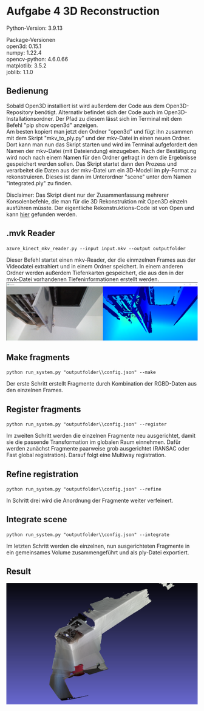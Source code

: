 # Aufgabe 4 3D Reconstruction  

Python-Version: 3.9.13  
  
Package-Versionen  
open3d: 0.15.1   
numpy: 1.22.4  
opencv-python: 4.6.0.66  
matplotlib: 3.5.2  
joblib: 1.1.0

## Bedienung
Sobald Open3D installiert ist wird außerdem der Code aus dem Open3D-Repository benötigt. Alternativ befindet sich der Code auch im Open3D-Installationsordner.
Der Pfad zu diesem lässt sich im Terminal mit dem Befehl "pip show open3d" anzeigen.  
Am besten kopiert man jetzt den Ordner "open3d" und fügt ihn zusammen mit dem Skript "mkv_to_ply.py" und der mkv-Datei in einen neuen Ordner.
Dort kann man nun das Skript starten und wird im Terminal aufgefordert den Namen der mkv-Datei (mit Dateiendung) einzugeben. Nach der Bestätigung wird noch nach einem Namen für den Ordner gefragt in dem die Ergebnisse gespeichert werden sollen. Das Skript startet dann den Prozess und verarbeitet die Daten aus der mkv-Datei um ein 3D-Modell im ply-Format zu rekonstruieren. Dieses ist dann im Unterordner "scene" unter dem Namen "integrated.ply" zu finden.
  
Disclaimer: Das Skript dient nur der Zusammenfassung mehrerer Konsolenbefehle, die man für die 3D Rekonstruktion mit Open3D einzeln ausführen müsste.
Der eigentliche Rekonstruktions-Code ist von Open und kann [hier](https://github.com/isl-org/Open3D) gefunden werden.

## .mvk Reader
`azure_kinect_mkv_reader.py --input input.mkv --output outputfolder`
  
Dieser Befehl startet einen mkv-Reader, der die einmzelnen Frames aus der Videodatei extrahiert und in einem Ordner speichert. In einem anderen Ordner werden außerdem Tiefenkarten gespeichert, die aus den in der mvk-Datei vorhandenen Tiefeninformationen erstellt werden.
![mkv_reader](https://github.com/keckluis/BildCompAufgaben/blob/main/Aufgabe4/readme_images/mkv_reader.png)

## Make fragments
`python run_system.py "outputfolder\\config.json" --make`
  
Der erste Schritt erstellt Fragmente durch Kombination der RGBD-Daten aus den einzelnen Frames.
  
## Register fragments
`python run_system.py "outputfolder\\config.json" --register`
  
Im zweiten Schritt werden die einzelnen Fragmente neu ausgerichtet, damit sie die passende Transformation im globalen Raum einnehmen. Dafür werden zunächst Fragmente paarweise grob ausgerichtet (RANSAC oder Fast global registration). Darauf folgt eine Multiway registration.
  
## Refine registration
`python run_system.py "outputfolder\\config.json" --refine`
  
In Schritt drei wird die Anordnung der Fragmente weiter verfeinert.
  
## Integrate scene
`python run_system.py "outputfolder\\config.json" --integrate`
  
Im letzten Schritt werden die einzelnen, nun ausgerichteten Fragmente in ein gemeinsames Volume zusammengeführt und als ply-Datei exportiert.
  
## Result
![result](https://github.com/keckluis/BildCompAufgaben/blob/main/Aufgabe4/readme_images/result.png)
